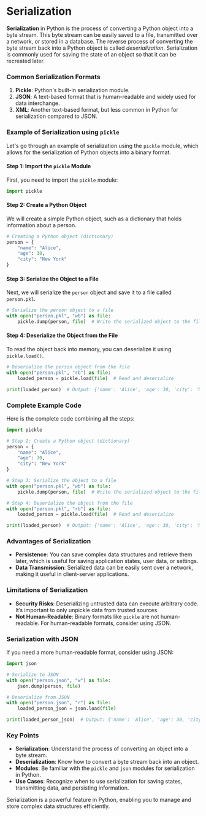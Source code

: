 # Serialization
**Serialization** in Python is the process of converting a Python object into a byte stream. This byte stream can be easily saved to a file, transmitted over a network, or stored in a database. The reverse process of converting the byte stream back into a Python object is called *deserialization*. Serialization is commonly used for saving the state of an object so that it can be recreated later.

### Common Serialization Formats

1. **Pickle**: Python's built-in serialization module.
2. **JSON**: A text-based format that is human-readable and widely used for data interchange.
3. **XML**: Another text-based format, but less common in Python for serialization compared to JSON.

### Example of Serialization using `pickle`

Let's go through an example of serialization using the `pickle` module, which allows for the serialization of Python objects into a binary format.

#### Step 1: Import the `pickle` Module

First, you need to import the `pickle` module:

```python
import pickle
```

#### Step 2: Create a Python Object

We will create a simple Python object, such as a dictionary that holds information about a person.

```python
# Creating a Python object (dictionary)
person = {
    "name": "Alice",
    "age": 30,
    "city": "New York"
}
```

#### Step 3: Serialize the Object to a File

Next, we will serialize the `person` object and save it to a file called `person.pkl`.

```python
# Serialize the person object to a file
with open("person.pkl", "wb") as file:
    pickle.dump(person, file)  # Write the serialized object to the file
```

#### Step 4: Deserialize the Object from the File

To read the object back into memory, you can deserialize it using `pickle.load()`.

```python
# Deserialize the person object from the file
with open("person.pkl", "rb") as file:
    loaded_person = pickle.load(file)  # Read and deserialize

print(loaded_person)  # Output: {'name': 'Alice', 'age': 30, 'city': 'New York'}
```

### Complete Example Code

Here is the complete code combining all the steps:

```python
import pickle

# Step 2: Create a Python object (dictionary)
person = {
    "name": "Alice",
    "age": 30,
    "city": "New York"
}

# Step 3: Serialize the object to a file
with open("person.pkl", "wb") as file:
    pickle.dump(person, file)  # Write the serialized object to the file

# Step 4: Deserialize the object from the file
with open("person.pkl", "rb") as file:
    loaded_person = pickle.load(file)  # Read and deserialize

print(loaded_person)  # Output: {'name': 'Alice', 'age': 30, 'city': 'New York'}
```

### Advantages of Serialization

- **Persistence**: You can save complex data structures and retrieve them later, which is useful for saving application states, user data, or settings.
- **Data Transmission**: Serialized data can be easily sent over a network, making it useful in client-server applications.

### Limitations of Serialization

- **Security Risks**: Deserializing untrusted data can execute arbitrary code. It’s important to only unpickle data from trusted sources.
- **Not Human-Readable**: Binary formats like `pickle` are not human-readable. For human-readable formats, consider using JSON.

### Serialization with JSON

If you need a more human-readable format, consider using JSON:

```python
import json

# Serialize to JSON
with open("person.json", "w") as file:
    json.dump(person, file)

# Deserialize from JSON
with open("person.json", "r") as file:
    loaded_person_json = json.load(file)

print(loaded_person_json)  # Output: {'name': 'Alice', 'age': 30, 'city': 'New York'}
```

### Key Points

- **Serialization**: Understand the process of converting an object into a byte stream.
- **Deserialization**: Know how to convert a byte stream back into an object.
- **Modules**: Be familiar with the `pickle` and `json` modules for serialization in Python.
- **Use Cases**: Recognize when to use serialization for saving states, transmitting data, and persisting information.

Serialization is a powerful feature in Python, enabling you to manage and store complex data structures efficiently.